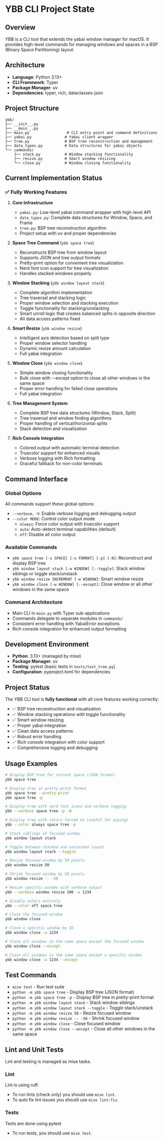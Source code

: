 # YBB CLI Project State

## Overview

YBB is a CLI tool that extends the yabai window manager for macOS. It provides
high-level commands for managing windows and spaces in a BSP (Binary Space
Partitioning) layout.

## Architecture

- **Language**: Python 3.13+
- **CLI Framework**: Typer
- **Package Manager**: uv
- **Dependencies**: typer, rich, dataclasses-json

## Project Structure

```text
ybb/
├── __init__.py
├── __main__.py
├── main.py                 # CLI entry point and command definitions
├── yabai.py               # Yabai client wrapper
├── tree.py                # BSP tree reconstruction and management
├── data_types.py          # Data structures for yabai objects
└── commands/
    ├── stack.py           # Window stacking functionality
    ├── resize.py          # Smart window resizing
    └── close.py           # Window closing functionality
```

## Current Implementation Status

### ✅ Fully Working Features

1. **Core Infrastructure**
   - `yabai.py`: Low-level yabai command wrapper with high-level API
   - `data_types.py`: Complete data structures for Window, Space, and Frame
   - `tree.py`: BSP tree reconstruction algorithm
   - Project setup with uv and proper dependencies

2. **Space Tree Command** (`ybb space tree`)
   - Reconstructs BSP tree from window layout
   - Supports JSON and tree output formats
   - Pretty-print option for convenient tree visualization
   - Nerd font icon support for tree visualization
   - Handles stacked windows properly

3. **Window Stacking** (`ybb window layout stack`)
   - Complete algorithm implementation
   - Tree traversal and stacking logic
   - Proper window selection and stacking execution
   - Toggle functionality for stacking/unstacking
   - Smart unroll logic that creates balanced splits in opposite direction
   - All data access patterns fixed

4. **Smart Resize** (`ybb window resize`)
   - Intelligent axis detection based on split type
   - Proper window selector handling
   - Dynamic resize amount calculation
   - Full yabai integration

5. **Window Close** (`ybb window close`)
   - Simple window closing functionality
   - Bulk close with --except option to close all other windows in the same space
   - Proper error handling for failed close operations
   - Full yabai integration

6. **Tree Management System**
   - Complete BSP tree data structures (Window, Stack, Split)
   - Tree traversal and window finding algorithms
   - Proper handling of vertical/horizontal splits
   - Stack detection and visualization

7. **Rich Console Integration**
   - Colored output with automatic terminal detection
   - Truecolor support for enhanced visuals
   - Verbose logging with Rich formatting
   - Graceful fallback for non-color terminals

## Command Interface

### Global Options

All commands support these global options:

- `--verbose`, `-V`: Enable verbose logging and debugging output
- `--color MODE`: Control color output mode
  - `always`: Force color output with truecolor support
  - `auto`: Auto-detect terminal capabilities (default)
  - `off`: Disable all color output

### Available Commands

- `ybb space tree [-s SPACE] [-o FORMAT] [-p] [-N]`: Reconstruct and display BSP tree
- `ybb window layout stack [-w WINDOW] [--toggle]`: Stack window siblings or toggle stack/unstack
- `ybb window resize INCREMENT [-w WINDOW]`: Smart window resize
- `ybb window close [-w WINDOW] [--except]`: Close window or all other windows in the same space

### Command Architecture

- Main CLI in `main.py` with Typer sub-applications
- Commands delegate to separate modules in `commands/`
- Consistent error handling with YabaiError exceptions
- Rich console integration for enhanced output formatting

## Development Environment

- **Python**: 3.13+ (managed by mise)
- **Package Manager**: uv
- **Testing**: pytest (basic tests in `tests/test_tree.py`)
- **Configuration**: pyproject.toml for dependencies

## Project Status

The YBB CLI tool is **fully functional** with all core features working correctly:

- ✅ BSP tree reconstruction and visualization
- ✅ Window stacking operations with toggle functionality
- ✅ Smart window resizing
- ✅ Proper yabai integration
- ✅ Clean data access patterns
- ✅ Robust error handling
- ✅ Rich console integration with color support
- ✅ Comprehensive logging and debugging

## Usage Examples

```bash
# Display BSP tree for current space (JSON format)
ybb space tree

# Display tree in pretty-print format
ybb space tree --pretty-print
ybb space tree -p

# Display tree with nerd font icons and verbose logging
ybb --verbose space tree -p -N

# Display tree with colors forced on (useful for piping)
ybb --color always space tree -p

# Stack siblings of focused window
ybb window layout stack

# Toggle between stacked and unstacked layout
ybb window layout stack --toggle

# Resize focused window by 50 pixels
ybb window resize 50

# Shrink focused window by 50 pixels
ybb window resize -- -50

# Resize specific window with verbose output
ybb --verbose window resize 100 -w 1234

# Disable colors entirely
ybb --color off space tree

# Close the focused window
ybb window close

# Close a specific window by ID
ybb window close -w 1234

# Close all windows in the same space except the focused window
ybb window close --except

# Close all windows in the same space except a specific window
ybb window close -w 1234 --except
```

## Test Commands

- `mise test` - Run test suite
- `python -m ybb space tree` - Display BSP tree (JSON format)
- `python -m ybb space tree -p` - Display BSP tree in pretty-print format
- `python -m ybb window layout stack` - Stack window siblings
- `python -m ybb window layout stack --toggle` - Toggle stack/unstack
- `python -m ybb window resize 50` - Resize focused window
- `python -m ybb window resize -- -50` - Shrink focused window
- `python -m ybb window close` - Close focused window
- `python -m ybb window close --except` - Close all other windows in the same space

## Lint and Unit Tests

Lint and testing is managed as mise tasks.

### Lint

Lint is using ruff.

- To run lints (check only) you should use `mise lint`.
- To auto fix lint issues you should use `mise lint:fix`.

### Tests

Tests are done using pytest

- To run tests, you should use `mise test`.

